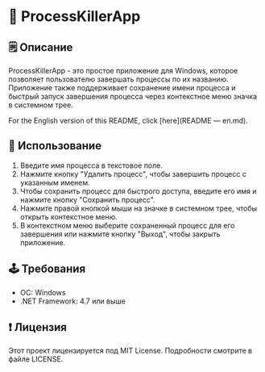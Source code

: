 # 🔫 ProcessKillerApp

## 🗒️ Описание
ProcessKillerApp - это простое приложение для Windows, которое позволяет пользователю завершать процессы по их названию. Приложение также поддерживает сохранение имени процесса и быстрый запуск завершения процесса через контекстное меню значка в системном трее.

For the English version of this README, click [here](README — en.md).

## 🎯 Использование
1. Введите имя процесса в текстовое поле.
2. Нажмите кнопку "Удалить процесс", чтобы завершить процесс с указанным именем.
3. Чтобы сохранить процесс для быстрого доступа, введите его имя и нажмите кнопку "Сохранить процесс".
4. Нажмите правой кнопкой мыши на значке в системном трее, чтобы открыть контекстное меню.
5. В контекстном меню выберите сохраненный процесс для его завершения или нажмите кнопку "Выход", чтобы закрыть приложение.

## 🕹️ Требования
- ОС: Windows
- .NET Framework: 4.7 или выше

## ❗ Лицензия
Этот проект лицензируется под MIT License. Подробности смотрите в файле LICENSE.
